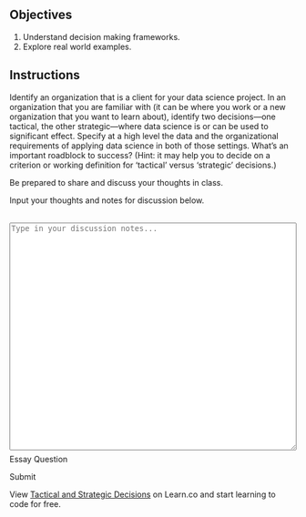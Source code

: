 ## Objectives

1. Understand decision making frameworks.
2. Explore real world examples.

## Instructions

Identify an organization that is a client for your data science project. In an organization that you are familiar with (it can be where you work or a new organization that you want to learn about), identify two decisions—one tactical, the other strategic—where data science is or can be used to significant effect.  Specify at a high level the data and the organizational requirements of applying data science in both of those settings. What’s an important roadblock to success?  (Hint: it may help you to decide on a criterion or working definition for ‘tactical’ versus ‘strategic’ decisions.)

Be prepared to share and discuss your thoughts in class.

Input your thoughts and notes for discussion below.
<p></p></br>

<div class="textarea-group"><textarea class="textarea-group__textarea" placeholder="Type in your discussion notes..." style="width: 100%; height: 400px;" rows="4"></textarea><div class="textarea-group__foot" style="margin-top: -7px;"><div class="media-block util--padding-lm"><div class="media-block__content media-block__content--fill"><p>Essay Question</p></div><div class="media-block__media"><div class="button button--corners-tight button--color-purple button--height-small">Submit</div></div></div></div></div>

<p class='util--hide'>View <a href='https://learn.co/lessons/tactical-and-strategic-decisions'>Tactical and Strategic Decisions</a> on Learn.co and start learning to code for free.</p>
